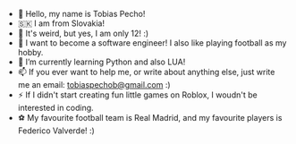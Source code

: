 - 👋 Hello, my name is Tobias Pecho!
- 🇸🇰 I am from Slovakia!
- 👦 It's weird, but yes, I am only 12! :)
- 👀 I want to become a software engineer! I also like playing football as my hobby.
- 🌱 I’m currently learning Python and also LUA!
- 📫 If you ever want to help me, or write about anything else, just write me an email: tobiaspechob@gmail.com :)
- ⚡ If I didn't start creating fun little games on Roblox, I woudn't be interested in coding.
- ⚽ My favourite football team is Real Madrid, and my favourite players is Federico Valverde! :)
